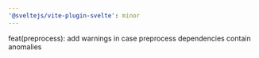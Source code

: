 ```yaml
---
'@sveltejs/vite-plugin-svelte': minor
---
```


feat(preprocess): add warnings in case preprocess dependencies contain anomalies
